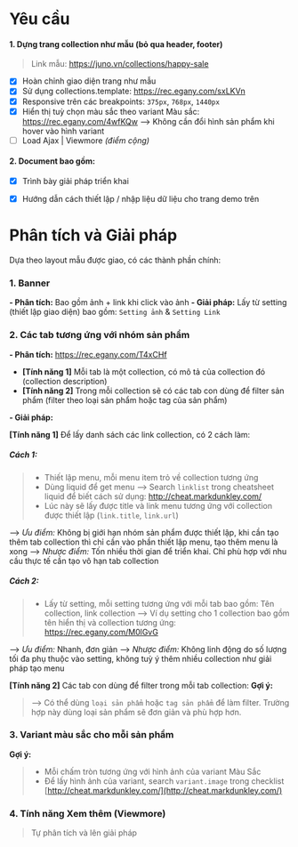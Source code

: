 # Yêu cầu

#### 1. Dựng trang collection như mẫu (bỏ qua header, footer)
> Link mẫu: https://juno.vn/collections/happy-sale
- [x] Hoàn chỉnh giao diện trang như mẫu
 - [x] Sử dụng collections.template: https://rec.egany.com/sxLKVn
 - [x] Responsive trên các breakpoints: `375px`, `768px`, `1440px`
 - [x] Hiển thị tuỳ chọn màu sắc theo variant Màu sắc: https://rec.egany.com/4wfKQw
--> Không cần đổi hình sản phẩm khi hover vào hình variant
 - [ ] Load Ajax | Viewmore *(điểm cộng)*

#### 2. Document bao gồm:
- [x] Trình bày giải pháp triển khai
- [x] Hướng dẫn cách thiết lập / nhập liệu dữ liệu cho trang demo trên


# Phân tích và Giải pháp 
Dựa theo layout mẫu được giao, có các thành phần chính:
### 1. Banner
**- Phân tích:** Bao gồm ảnh + link khi click vào ảnh
**- Giải pháp:** Lấy từ setting (thiết lập giao diện) bao gồm: `Setting ảnh` & `Setting Link`

### 2. Các tab tương ứng với nhóm sản phẩm
**- Phân tích:** https://rec.egany.com/T4xCHf

 - **[Tính năng 1]** Mỗi tab là một collection, có mô tả của collection đó (collection description)
 - **[Tính năng 2]** Trong mỗi collection sẽ có các tab con dùng để filter sản phẩm (filter theo loại sản phẩm hoặc tag của sản phẩm)

**- Giải pháp:**

**[Tính năng 1]** Để lấy danh sách các link collection, có 2 cách làm:
 ##### **Cách 1:**
> - Thiết lập menu, mỗi menu item trỏ về collection tương ứng
> - Dùng liquid để get menu
--> Search `linklist` trong cheatsheet liquid để biết cách sử dụng: http://cheat.markdunkley.com/
> - Lúc này sẽ lấy được title và link menu tương ứng với collection được thiết lập (`link.title`, `link.url`)

--> *Ưu điểm:* Không bị giới hạn nhóm sản phẩm được thiết lập, khi cần tạo thêm tab collection thì chỉ cần vào phần thiết lập menu, tạo thêm menu là xong
--> *Nhược điểm:* Tốn nhiều thời gian để triển khai. Chỉ phù hợp với nhu cầu thực tế cần tạo vô hạn tab collection

 ##### **Cách 2:**
 > - Lấy từ setting, mỗi setting tương ứng với mỗi tab bao gồm: Tên collection, link collection
 > --> Ví dụ setting cho 1 collection bao gồm tên hiển thị và collection tương ứng: https://rec.egany.com/M0lGvG

--> *Ưu điểm:* Nhanh, đơn giản
--> *Nhược điểm:* Không linh động do số lượng tối đa phụ thuộc vào setting, không tuỳ ý thêm nhiều collection như giải pháp tạo menu

**[Tính năng 2]** Các tab con dùng để filter trong mỗi tab collection:
**Gợi ý:** 
> --> Có thể dùng `loại sản phẩm` hoặc `tag sản phẩm` để làm filter. Trường hợp này dùng loại sản phẩm sẽ đơn giản và phù hợp hơn.

### 3. Variant màu sắc cho mỗi sản phẩm
**Gợi ý:** 
> - Mỗi chấm tròn tương ứng với hình ảnh của variant Màu Sắc
> - Để lấy hình ảnh của variant, search `variant.image` trong checklist [http://cheat.markdunkley.com/](http://cheat.markdunkley.com/)

### 4. Tính năng Xem thêm (Viewmore) 
> Tự phân tích và lên giải pháp 
